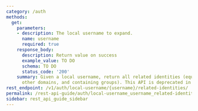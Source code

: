 ```yaml
---
category: /auth
methods:
  get:
    parameters:
    - description: The local username to expand.
      name: username
      required: true
    response_body:
      description: Return value on success
      example_value: TO DO
      schema: TO DO
      status_code: '200'
    summary: Given a local username, return all related identities (equivalents in
      other domains, and containing groups). This API is deprecated in favor of /v1/identity/expand
rest_endpoint: /v1/auth/local-username/{username}/related-identities/
permalink: /rest-api-guide/auth/local-username_username_related-identities.html
sidebar: rest_api_guide_sidebar
---
```

